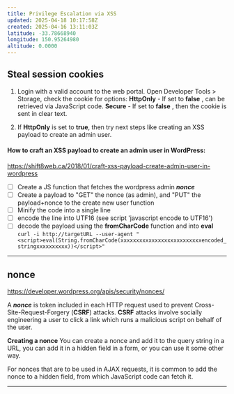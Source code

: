 ```yaml
---
title: Privilege Escalation via XSS
updated: 2025-04-18 10:17:58Z
created: 2025-04-16 13:11:03Z
latitude: -33.78668940
longitude: 150.95264980
altitude: 0.0000
---
```


## Steal session cookies
1. Login with a valid account to the web portal. Open Developer Tools > Storage, check the cookie for options:
**HttpOnly** - If set to **false** , can be retrieved via JavaScript code.
**Secure** - If set to **false** , then the cookie is sent in clear text.

2. If **HttpOnly** is set to **true**, then try next steps like creating an XSS payload to create an admin user.


#### How to craft an XSS payload to create an admin user in WordPress:
https://shift8web.ca/2018/01/craft-xss-payload-create-admin-user-in-wordpress

- [ ] Create a JS function that fetches the wordpress admin ***nonce***
- [ ] Create a payload to "GET" the nonce (as admin), and "PUT" the payload+nonce to the create new user function
- [ ] Minify the code into a single line
- [ ] encode the line into UTF16 (see script 'javascript encode to UTF16')
- [ ] decode the payload using the **fromCharCode** function and into **eval**
`curl -i http://targetURL --user-agent "<script>eval(String.fromCharCode(xxxxxxxxxxxxxxxxxxxxxxxxxxencoded_stringxxxxxxxxxx))</script>"`
* * *

## nonce
https://developer.wordpress.org/apis/security/nonces/

A ***nonce*** is token included in each HTTP request used to prevent Cross-Site-Request-Forgery (**CSRF**) attacks. 
**CSRF** attacks involve socially engineering a user to click a link which runs a malicious script on behalf of the user. 

**Creating a nonce**
You can create a nonce and add it to the query string in a URL, you can add it in a hidden field in a form, or you can use it some other way.

For nonces that are to be used in AJAX requests, it is common to add the nonce to a hidden field, from which JavaScript code can fetch it.
* * *

